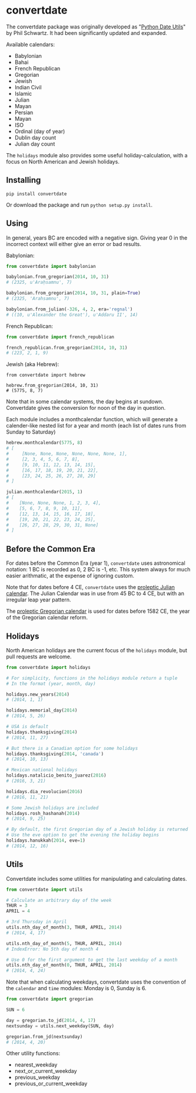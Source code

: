 convertdate
===========

The convertdate package was originally developed as "[Python Date Utils](http://sourceforge.net/projects/pythondateutil/)" by Phil Schwartz. It had been significantly updated and expanded.

Available calendars:

* Babylonian
* Bahai
* French Republican
* Gregorian
* Jewish
* Indian Civil
* Islamic
* Julian
* Mayan
* Persian
* Mayan
* ISO
* Ordinal (day of year)
* Dublin day count
* Julian day count

The `holidays` module also provides some useful holiday-calculation, with a focus on North American and Jewish holidays.

Installing
-------

`pip install convertdate`

Or download the package and run `python setup.py install`.

Using
-----

In general, years BC are encoded with a negative sign. Giving year 0 in the incorrect context will either give an error or bad results.

Babylonian:

````python
from convertdate import babylonian

babylonian.from_gregorian(2014, 10, 31)
# (2325, u'Araḥsamnu', 7)

babylonian.from_gregorian(2014, 10, 31, plain=True)
# (2325, 'Arahsamnu', 7)

babylonian.from_julian(-326, 4, 2, era='regnal')
# ((10, u'Alexander the Great'), u'Addaru II', 14)
````

French Republican:

````python
from convertdate import french_republican

french_republican.from_gregorian(2014, 10, 31)
# (223, 2, 1, 9)
````

Jewish (aka Hebrew):

````
from convertdate import hebrew

hebrew.from_gregorian(2014, 10, 31)
# (5775, 8, 7)
````

Note that in some calendar systems, the day begins at sundown. Convertdate gives the conversion for noon of the day in question.


Each module includes a monthcalendar function, which will generate a calender-like nested list for a year and month (each list of dates runs from Sunday to Saturday)

````python
hebrew.monthcalendar(5775, 8)
# [
#     [None, None, None, None, None, None, 1],
#     [2, 3, 4, 5, 6, 7, 8],
#     [9, 10, 11, 12, 13, 14, 15],
#     [16, 17, 18, 19, 20, 21, 22],
#     [23, 24, 25, 26, 27, 28, 29]
# ]

julian.monthcalendar(2015, 1)
# [
#    [None, None, None, 1, 2, 3, 4],
#    [5, 6, 7, 8, 9, 10, 11],
#    [12, 13, 14, 15, 16, 17, 18],
#    [19, 20, 21, 22, 23, 24, 25],
#    [26, 27, 28, 29, 30, 31, None]
# ]

````

Before the Common Era
---------------------

For dates before the Common Era (year 1), `convertdate` uses astronomical notation: 1 BC is recorded as 0, 2 BC is -1, etc. This system always for much easier arithmatic, at the expense of ignoring custom.

Note that for dates before 4 CE, `convertdate` uses the [proleptic Julian calendar](https://en.wikipedia.org/wiki/Proleptic_Julian_calendar). The Julian Calendar was in use from 45 BC to 4 CE, but with an irregular leap year pattern.

The [proleptic Gregorian calendar](https://en.wikipedia.org/wiki/Proleptic_Gregorian_calendar) is used for dates before 1582 CE, the year of the Gregorian calendar reform.

Holidays
--------

North American holidays are the current focus of the `holidays` module, but pull requests are welcome.

````python
from convertdate import holidays

# For simplicity, functions in the holidays module return a tuple
# In the format (year, month, day)

holidays.new_years(2014)
# (2014, 1, 1)

holidays.memorial_day(2014)
# (2014, 5, 26)

# USA is default
holidays.thanksgiving(2014)
# (2014, 11, 27)

# But there is a Canadian option for some holidays
holidays.thanksgiving(2014, 'canada')
# (2014, 10, 13)

# Mexican national holidays
holidays.natalicio_benito_juarez(2016)
# (2016, 3, 21)

holidays.dia_revolucion(2016)
# (2016, 11, 21)

# Some Jewish holidays are included
holidays.rosh_hashanah(2014)
# (2014, 9, 25)

# By default, the first Gregorian day of a Jewish holiday is returned
# Use the eve option to get the evening the holiday begins
holidays.hanukkah(2014, eve=1)
# (2014, 12, 16)
````

Utils
-----

Convertdate includes some utilities for manipulating and calculating dates.

````python
from convertdate import utils

# Calculate an arbitrary day of the week
THUR = 3
APRIL = 4

# 3rd Thursday in April
utils.nth_day_of_month(3, THUR, APRIL, 2014)
# (2014, 4, 17)

utils.nth_day_of_month(5, THUR, APRIL, 2014)
# IndexError: No 5th day of month 4

# Use 0 for the first argument to get the last weekday of a month
utils.nth_day_of_month(0, THUR, APRIL, 2014)
# (2014, 4, 24)
````

Note that when calculating weekdays, convertdate uses the convention of the `calendar` and `time` modules: Monday is 0, Sunday is 6.

````python
from convertdate import gregorian

SUN = 6

day = gregorian.to_jd(2014, 4, 17)
nextsunday = utils.next_weekday(SUN, day)

gregorian.from_jd(nextsunday)
# (2014, 4, 20)
````

Other utility functions:
* nearest_weekday
* next_or_current_weekday
* previous_weekday
* previous_or_current_weekday
